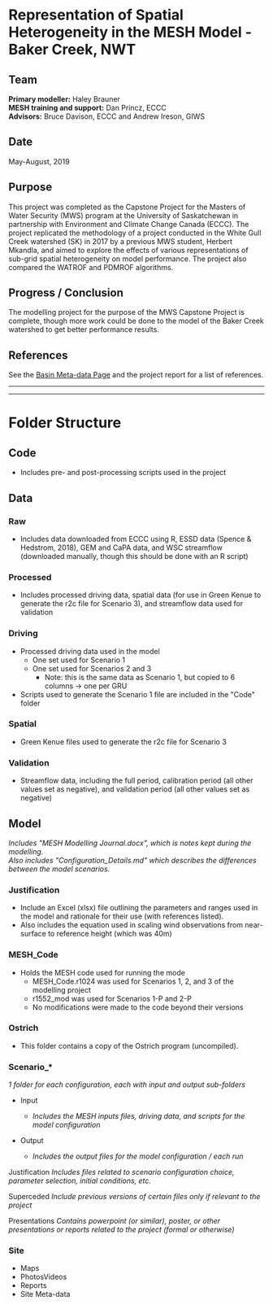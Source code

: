 # Representation of Spatial Heterogeneity in the MESH Model - Baker Creek, NWT

## Team
  **Primary modeller:** Haley Brauner  
  **MESH training and support:** Dan Princz, ECCC  
  **Advisors:** Bruce Davison, ECCC and Andrew Ireson, GIWS  

## Date
May-August, 2019

## Purpose
  This project was completed as the Capstone Project for the Masters of Water Security (MWS) program at the University of Saskatchewan in partnership with Environment and Climate Change Canada (ECCC). The project replicated the methodology of a project conducted in the White Gull Creek watershed (SK) in 2017 by a previous MWS student, Herbert Mkandla, and aimed to explore the effects of various representations of sub-grid spatial heterogeneity on model performance. The project also compared the WATROF and PDMROF algorithms.

## Progress / Conclusion
  The modelling project for the purpose of the MWS Capstone Project is complete, though more work could be done to the model of the Baker Creek watershed to get better performance results.

## References
  See the [Basin Meta-data Page](https://wiki.usask.ca/display/MESH/Basin+Meta-data) and the project report for a list of references.
___
___
# Folder Structure

## Code
- Includes pre- and post-processing scripts used in the project

## Data

### Raw
- Includes data downloaded from ECCC using R, ESSD data (Spence & Hedstrom, 2018), GEM and CaPA data, and WSC streamflow (downloaded manually, though this should be done with an R script)

### Processed
- Includes processed driving data, spatial data (for use in Green Kenue to generate the r2c file for Scenario 3), and streamflow data used for validation

### Driving
- Processed driving data used in the model
  - One set used for Scenario 1
  - One set used for Scenarios 2 and 3
    - Note: this is the same data as Scenario 1, but copied to 6 columns -> one per GRU
- Scripts used to generate the Scenario 1 file are included in the "Code" folder

### Spatial
- Green Kenue files used to generate the r2c file for Scenario 3

### Validation
- Streamflow data, including the full period, calibration period (all other values set as negative), and validation period (all other values set as negative)

## Model
*Includes "MESH Modelling Journal.docx", which is notes kept during the modelling.  
Also includes "Configuration_Details.md" which describes the differences between the model scenarios.*

### Justification
- Include an Excel (xlsx) file outlining the parameters and ranges used in the model and rationale for their use (with references listed).
- Also includes the equation used in scaling wind observations from near-surface to reference height (which was 40m)

### MESH_Code
- Holds the MESH code used for running the mode
  - MESH_Code.r1024 was used for Scenarios 1, 2, and 3 of the modelling project
  - r1552_mod was used for Scenarios 1-P and 2-P
  - No modifications were made to the code beyond their versions

### Ostrich
- This folder contains a copy of the Ostrich program (uncompiled).

### Scenario_*
*1 folder for each configuration, each with input and output sub-folders*

- Input  
  - *Includes the MESH inputs files, driving data, and scripts for the model configuration*

- Output
  - *Includes the output files for the model configuration / each run*

Justification
*Includes files related to scenario configuration choice, parameter selection, initial conditions, etc.*

Superceded
*Include previous versions of certain files only if relevant to the project*

Presentations
*Contains powerpoint (or similar), poster, or other presentations or reports related to the project (formal or otherwise)*

### Site
- Maps
- PhotosVideos
- Reports
- Site Meta-data
